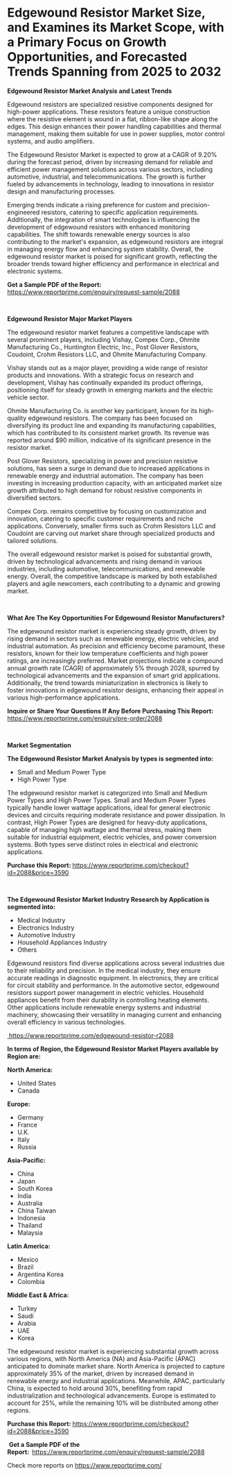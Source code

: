 <p><h1>Edgewound Resistor Market Size, and Examines its Market Scope, with a Primary Focus on Growth Opportunities, and Forecasted Trends Spanning from 2025 to 2032</h1></p><p><strong>Edgewound Resistor Market Analysis and Latest Trends</strong></p>
<p><p>Edgewound resistors are specialized resistive components designed for high-power applications. These resistors feature a unique construction where the resistive element is wound in a flat, ribbon-like shape along the edges. This design enhances their power handling capabilities and thermal management, making them suitable for use in power supplies, motor control systems, and audio amplifiers.</p><p>The Edgewound Resistor Market is expected to grow at a CAGR of 9.20% during the forecast period, driven by increasing demand for reliable and efficient power management solutions across various sectors, including automotive, industrial, and telecommunications. The growth is further fueled by advancements in technology, leading to innovations in resistor design and manufacturing processes. </p><p>Emerging trends indicate a rising preference for custom and precision-engineered resistors, catering to specific application requirements. Additionally, the integration of smart technologies is influencing the development of edgewound resistors with enhanced monitoring capabilities. The shift towards renewable energy sources is also contributing to the market's expansion, as edgewound resistors are integral in managing energy flow and enhancing system stability. Overall, the edgewound resistor market is poised for significant growth, reflecting the broader trends toward higher efficiency and performance in electrical and electronic systems.</p></p>
<p><strong>Get a Sample PDF of the Report:&nbsp;</strong> <a href="https://www.reportprime.com/enquiry/request-sample/2088?utm_campaign=3190&utm_medium=2&utm_source=Github&utm_content=ia&utm_term=18032025&utm_id=edgewound-resistor">https://www.reportprime.com/enquiry/request-sample/2088</a></p>
<p>&nbsp;</p>
<p><strong>Edgewound Resistor Major Market Players</strong></p>
<p><p>The edgewound resistor market features a competitive landscape with several prominent players, including Vishay, Compex Corp., Ohmite Manufacturing Co., Huntington Electric, Inc., Post Glover Resistors, Coudoint, Crohm Resistors LLC, and Ohmite Manufacturing Company. </p><p>Vishay stands out as a major player, providing a wide range of resistor products and innovations. With a strategic focus on research and development, Vishay has continually expanded its product offerings, positioning itself for steady growth in emerging markets and the electric vehicle sector.</p><p>Ohmite Manufacturing Co. is another key participant, known for its high-quality edgewound resistors. The company has been focused on diversifying its product line and expanding its manufacturing capabilities, which has contributed to its consistent market growth. Its revenue was reported around $90 million, indicative of its significant presence in the resistor market.</p><p>Post Glover Resistors, specializing in power and precision resistive solutions, has seen a surge in demand due to increased applications in renewable energy and industrial automation. The company has been investing in increasing production capacity, with an anticipated market size growth attributed to high demand for robust resistive components in diversified sectors.</p><p>Compex Corp. remains competitive by focusing on customization and innovation, catering to specific customer requirements and niche applications. Conversely, smaller firms such as Crohm Resistors LLC and Coudoint are carving out market share through specialized products and tailored solutions.</p><p>The overall edgewound resistor market is poised for substantial growth, driven by technological advancements and rising demand in various industries, including automotive, telecommunications, and renewable energy. Overall, the competitive landscape is marked by both established players and agile newcomers, each contributing to a dynamic and growing market.</p></p>
<p>&nbsp;</p>
<p><strong>What Are The Key Opportunities For Edgewound Resistor Manufacturers?</strong></p>
<p><p>The edgewound resistor market is experiencing steady growth, driven by rising demand in sectors such as renewable energy, electric vehicles, and industrial automation. As precision and efficiency become paramount, these resistors, known for their low temperature coefficients and high power ratings, are increasingly preferred. Market projections indicate a compound annual growth rate (CAGR) of approximately 5% through 2028, spurred by technological advancements and the expansion of smart grid applications. Additionally, the trend towards miniaturization in electronics is likely to foster innovations in edgewound resistor designs, enhancing their appeal in various high-performance applications.</p></p>
<p><strong>Inquire or Share Your Questions If Any Before Purchasing This Report:</strong> <a href="https://www.reportprime.com/enquiry/pre-order/2088?utm_campaign=3190&utm_medium=2&utm_source=Github&utm_content=ia&utm_term=18032025&utm_id=edgewound-resistor">https://www.reportprime.com/enquiry/pre-order/2088</a></p>
<p>&nbsp;</p>
<p><strong>Market Segmentation</strong></p>
<p><strong>The Edgewound Resistor Market Analysis by types is segmented into:</strong></p>
<p><ul><li>Small and Medium Power Type</li><li>High Power Type</li></ul></p>
<p><p>The edgewound resistor market is categorized into Small and Medium Power Types and High Power Types. Small and Medium Power Types typically handle lower wattage applications, ideal for general electronic devices and circuits requiring moderate resistance and power dissipation. In contrast, High Power Types are designed for heavy-duty applications, capable of managing high wattage and thermal stress, making them suitable for industrial equipment, electric vehicles, and power conversion systems. Both types serve distinct roles in electrical and electronic applications.</p></p>
<p><strong>Purchase this Report:&nbsp;</strong><a href="https://www.reportprime.com/checkout?id=2088&price=3590&utm_campaign=3190&utm_medium=2&utm_source=Github&utm_content=ia&utm_term=18032025&utm_id=edgewound-resistor">https://www.reportprime.com/checkout?id=2088&price=3590</a></p>
<p>&nbsp;</p>
<p><strong>The Edgewound Resistor Market Industry Research by Application is segmented into:</strong></p>
<p><ul><li>Medical Industry</li><li>Electronics Industry</li><li>Automotive Industry</li><li>Household Appliances Industry</li><li>Others</li></ul></p>
<p><p>Edgewound resistors find diverse applications across several industries due to their reliability and precision. In the medical industry, they ensure accurate readings in diagnostic equipment. In electronics, they are critical for circuit stability and performance. In the automotive sector, edgewound resistors support power management in electric vehicles. Household appliances benefit from their durability in controlling heating elements. Other applications include renewable energy systems and industrial machinery, showcasing their versatility in managing current and enhancing overall efficiency in various technologies.</p></p>
<p><a href="https://www.reportprime.com/edgewound-resistor-r2088?utm_campaign=3190&utm_medium=2&utm_source=Github&utm_content=ia&utm_term=18032025&utm_id=edgewound-resistor">&nbsp;https://www.reportprime.com/edgewound-resistor-r2088</a></p>
<p><strong>In terms of Region, the Edgewound Resistor Market Players available by Region are:</strong></p>
<p>
    <p> <strong> North America: </strong>
        <ul>
            <li>United States</li>
            <li>Canada</li>
        </ul>
        </p> 
    <p> <strong> Europe: </strong>
        <ul>
            <li>Germany</li>
            <li>France</li>
            <li>U.K.</li>
            <li>Italy</li>
            <li>Russia</li>
        </ul>
        </p> 
    <p> <strong> Asia-Pacific: </strong>
        <ul>
            <li>China</li>
            <li>Japan</li>
            <li>South Korea</li>
            <li>India</li>
            <li>Australia</li>
            <li>China Taiwan</li>
            <li>Indonesia</li>
            <li>Thailand</li>
            <li>Malaysia</li>
        </ul>
        </p> 
    <p> <strong> Latin America: </strong>
        <ul>
            <li>Mexico</li>
            <li>Brazil</li>
            <li>Argentina Korea</li>
            <li>Colombia</li>
        </ul>
        </p> 
    <p> <strong> Middle East & Africa: </strong>
        <ul>
            <li>Turkey</li>
            <li>Saudi</li>
            <li>Arabia</li>
            <li>UAE</li>
            <li>Korea</li>
        </ul>
    </p>
    </p>
<p><p>The edgewound resistor market is experiencing substantial growth across various regions, with North America (NA) and Asia-Pacific (APAC) anticipated to dominate market share. North America is projected to capture approximately 35% of the market, driven by increased demand in renewable energy and industrial applications. Meanwhile, APAC, particularly China, is expected to hold around 30%, benefiting from rapid industrialization and technological advancements. Europe is estimated to account for 25%, while the remaining 10% will be distributed among other regions.</p></p>
<p><strong>Purchase this Report: </strong><a href="https://www.reportprime.com/checkout?id=2088&price=3590&utm_campaign=3190&utm_medium=2&utm_source=Github&utm_content=ia&utm_term=18032025&utm_id=edgewound-resistor">https://www.reportprime.com/checkout?id=2088&price=3590</a></p>
<p>&nbsp;<strong>Get a Sample PDF of the Report:&nbsp;&nbsp;</strong><a href="https://www.reportprime.com/enquiry/request-sample/2088?utm_campaign=3190&utm_medium=2&utm_source=Github&utm_content=ia&utm_term=18032025&utm_id=edgewound-resistor">https://www.reportprime.com/enquiry/request-sample/2088</a></p>
<p><strong></strong></p>
<p>Check more reports on <a href="https://www.reportprime.com/?utm_campaign=3190&utm_medium=2&utm_source=Github&utm_content=ia&utm_term=18032025&utm_id=edgewound-resistor">https://www.reportprime.com/</a></p>